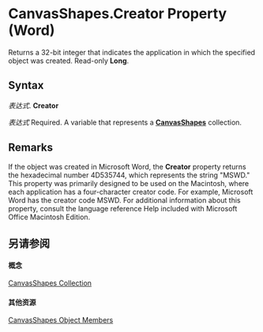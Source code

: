 
# CanvasShapes.Creator Property (Word)

Returns a 32-bit integer that indicates the application in which the specified object was created. Read-only  **Long**.


## Syntax

 _表达式_. **Creator**

 _表达式_ Required. A variable that represents a **[CanvasShapes](f4b37915-7fde-2a21-0df0-fc3c97983900.md)** collection.


## Remarks

If the object was created in Microsoft Word, the  **Creator** property returns the hexadecimal number 4D535744, which represents the string "MSWD." This property was primarily designed to be used on the Macintosh, where each application has a four-character creator code. For example, Microsoft Word has the creator code MSWD. For additional information about this property, consult the language reference Help included with Microsoft Office Macintosh Edition.


## 另请参阅


#### 概念


[CanvasShapes Collection](f4b37915-7fde-2a21-0df0-fc3c97983900.md)
#### 其他资源


[CanvasShapes Object Members](http://msdn.microsoft.com/library/77b4d2f5-0ced-82ec-68ee-895c398d0c9f%28Office.15%29.aspx)